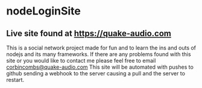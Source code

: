 # nodeLoginSite
## Live site found at https://quake-audio.com
This is a social network project made for fun and to learn the ins and outs of nodejs and its many frameworks.
If there are any problems found with this site or you would like to contact me please feel free to email corbincombs@quake-audio.com
This site will be automated with pushes to github sending a webhook to the server causing a pull and the server to restart.
